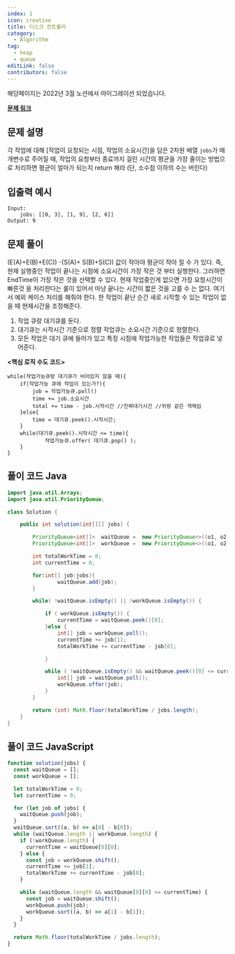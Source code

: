 ```yaml
---
index: 1
icon: creative
title: 디스크 컨트롤러
category:
  - Algorithm
tag:
  - heap
  - queue
editLink: false
contributors: false
---
```


해당페이지는 2022년 3월 노션에서 마이그레이션 되었습니다.

**[문제 링크](https://programmers.co.kr/learn/courses/30/lessons/42627)**

## 문제 설명

각 작업에 대해 [작업이 요청되는 시점, 작업의 소요시간]을 담은 2차원 배열 `jobs`가 매개변수로 주어질 때, 작업의 요청부터 종료까지 걸린 시간의 평균을 가장 줄이는 방법으로 처리하면 평균이 얼마가 되는지 return 해라 (단, 소수점 이하의 수는 버린다)

## 입출력 예시

```
Input:
	jobs: [[0, 3], [1, 9], [2, 6]]
Output: 9
```

## 문제 풀이

(E(A)+E(B)+E(C)) -(S(A)+ S(B)+S(C)) 값이 작아야 평균이 작아 질 수 가 있다. 즉, 현재 실행중인 작업이 끝나는 시점에 소요시간이 가장 작은 것 부터 실행한다. 그러하면 EndTime이 가장 작은 것을 선택할 수 있다. 현재 작업중인게 없으면 가장 요청시간이 빠른것 을 처리한다는 룰이 있어서 마냥 끝나는 시간이 짧은 것을 고를 수 는 없다. 여기서 예외 케이스 처리를 해줘야 한다. 한 작업이 끝난 순간 새로 시작할 수 있는 작업이 없을 때 현재시간을 조정해준다.

1. 작업 큐랑 대기큐를 둔다.
2. 대기큐는 시작시간 기준으로 정렬 작업큐는 소요시간 기준으로 정렬한다.
3. 모든 작업은 대기 큐에 들어가 있고 특정 시점에 작업가능한 작업들은 작업큐로 넣어준다.

**<핵심 로직 수도 코드>**

```
while(작업가능큐랑 대기큐가 비어있지 않을 때){
	if(작업가능 큐에 작업이 있는가?){
		job = 작업가능큐.poll()
		time += job.소요시간
		total += time - job.시작시간 //진짜대기시간 //위랑 같은 객체임
	}else{
		time = 대기큐.peek().시작시간;
	}
	while(대기큐.peek().시작시간 <= time){
			작업가능큐.offer( 대기큐.pop() );
	}
}
```

## 풀이 코드 Java

```java
import java.util.Arrays;
import java.util.PriorityQueue;

class Solution {

	public int solution(int[][] jobs) {

		PriorityQueue<int[]>  waitQueue =  new PriorityQueue<>((o1, o2) ->  o1[0] - o2[0]);
		PriorityQueue<int[]>  workQueue =  new PriorityQueue<>((o1, o2) ->  o1[1] - o2[1]);

		int totalWorkTime = 0;
		int currentTime = 0;

		for(int[] job:jobs){
				waitQueue.add(job);
		}

		while( !waitQueue.isEmpty() || !workQueue.isEmpty()) {

			if ( workQueue.isEmpty()) {
                currentTime = waitQueue.peek()[0];
			}else {
				int[] job = workQueue.poll();
                currentTime += job[1];
				totalWorkTime += currentTime - job[0];

			}

			while ( !waitQueue.isEmpty() && waitQueue.peek()[0] <= currentTime) {
                int[] job = waitQueue.poll();
				workQueue.offer(job);
			}
		}

		return (int) Math.floor(totalWorkTime / jobs.length);
	}
}
```

## 풀이 코드 JavaScript

```js
function solution(jobs) {
  const waitQueue = [];
  const workQueue = [];

  let totalWorkTime = 0;
  let currentTime = 0;

  for (let job of jobs) {
    waitQueue.push(job);
  }
  waitQueue.sort((a, b) => a[0] - b[0]);
  while (waitQueue.length || workQueue.length) {
    if (!workQueue.length) {
      currentTime = waitQueue[0][0];
    } else {
      const job = workQueue.shift();
      currentTime += job[1];
      totalWorkTime += currentTime - job[0];
    }

    while (waitQueue.length && waitQueue[0][0] <= currentTime) {
      const job = waitQueue.shift();
      workQueue.push(job);
      workQueue.sort((a, b) => a[1] - b[1]);
    }
  }

  return Math.floor(totalWorkTime / jobs.length);
}
```
